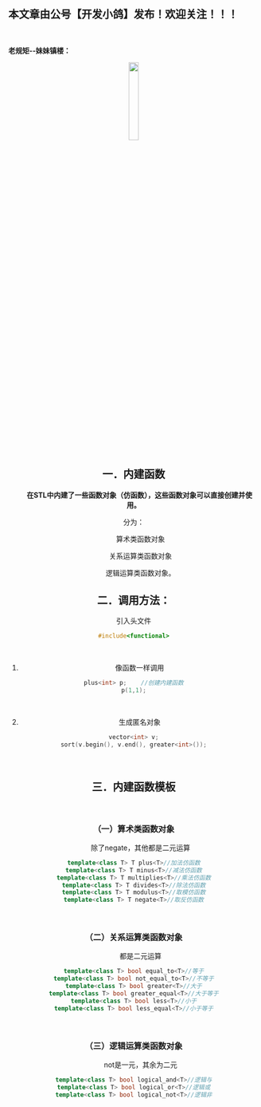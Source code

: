﻿## 本文章由公号【开发小鸽】发布！欢迎关注！！！
<br>

**老规矩--妹妹镇楼：**
<center>
<img src="https://img-blog.csdnimg.cn/20200721223424816.JPG"   width="20%">

## 一．内建函数

**&nbsp;  &nbsp;  &nbsp;  &nbsp;在STL中内建了一些函数对象（仿函数），这些函数对象可以直接创建并使用。**

分为：

&nbsp;  &nbsp;  &nbsp;  &nbsp;算术类函数对象

&nbsp;  &nbsp;  &nbsp;  &nbsp;关系运算类函数对象

&nbsp;  &nbsp;  &nbsp;  &nbsp;逻辑运算类函数对象。
<br>

## 二．调用方法：
引入头文件 

```cpp
#include<functional>
```
<br>

1.	像函数一样调用

```cpp
plus<int> p;	//创建内建函数
p(1,1);
```
<br>

2.	生成匿名对象

```cpp
vector<int> v;
sort(v.begin(), v.end(), greater<int>());
```
<br>

## 三．内建函数模板
<br>

### （一）算术类函数对象
&nbsp;  &nbsp;  &nbsp;  &nbsp;除了negate，其他都是二元运算
<br>

```cpp
template<class T> T plus<T>//加法仿函数
template<class T> T minus<T>//减法仿函数
template<class T> T multiplies<T>//乘法仿函数
template<class T> T divides<T>//除法仿函数
template<class T> T modulus<T>//取模仿函数
template<class T> T negate<T>//取反仿函数
```
<br>

### （二）关系运算类函数对象
&nbsp;  &nbsp;  &nbsp;  &nbsp;都是二元运算
<br>

```cpp
template<class T> bool equal_to<T>//等于
template<class T> bool not_equal_to<T>//不等于
template<class T> bool greater<T>//大于
template<class T> bool greater_equal<T>//大于等于
template<class T> bool less<T>//小于
template<class T> bool less_equal<T>//小于等于
```
<br>

### （三）逻辑运算类函数对象
&nbsp;  &nbsp;  &nbsp;  &nbsp;not是一元，其余为二元
<br>

```cpp
template<class T> bool logical_and<T>//逻辑与
template<class T> bool logical_or<T>//逻辑或
template<class T> bool logical_not<T>//逻辑非
```




